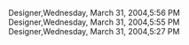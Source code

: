 ﻿Designer,Wednesday, March 31, 2004,5:56 PM  Designer,Wednesday, March 31, 2004,5:55 PM  Designer,Wednesday, March 31, 2004,5:27 PM